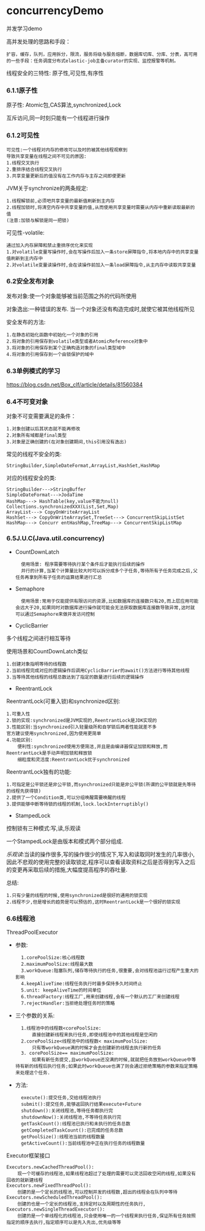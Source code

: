 # concurrencyDemo
并发学习demo

高并发处理的思路和手段：

	扩容，缓存，队列，应用拆分，限流，服务将级与服务熔断，数据库切库、分库、分表，高可用的一些手段：任务调度分布式elastic-job主备curator的实现、监控报警等机制。

线程安全的三特性: 原子性,可见性,有序性

### 6.1.1原子性
原子性: Atomic包,CAS算法,synchronized,Lock

互斥访问,同一时刻只能有一个线程进行操作
### 6.1.2可见性

    可见性:一个线程对内存的修改可以及时的被其他线程观察到
    导致共享变量在线程之间不可见的原因:
	1.线程交叉执行
	2.重排序结合线程交叉执行
	3.共享变量更新后的值没有在工作内存与主存之间即使更新
JVM关于synchronize的两条规定:

	1.线程解锁前,必须吧共享变量的最新值刷新到主内存
	2.线程加锁时,将清空内存中共享变量的值,从而使用共享变量时需要从内存中重新读取最新的值
	(注意:加锁与解锁是同一把锁)
可见性-volatile:

	通过加入内存屏障和禁止重排序优化来实现
	1.对volatile变量写操作时,会在写操作后加入一条store屏障指令,将本地内存中的共享变量值刷新到主内存中
	2.对volatile变量读操作时,会在读操作前加入一条load屏障指令,从主内存中读取共享变量
### 6.2安全发布对象

发布对象:使一个对象能够被当前范围之外的代码所使用

对象逸出:一种错误的发布. 当一个对象还没有构造完成时,就使它被其他线程所见

安全发布的方法:

	1.在静态初始化函数中初始化一个对象的引用
	2.将对象的引用保存到volatile类型或者AtomicReference对象中
	3.将对象的引用保存到某个正确构造对象的final类型域中
	4.将对象的引用保存到一个由锁保护的域中
### 6.3单例模式的学习

https://blog.csdn.net/Box_clf/article/details/81560384

### 6.4不可变对象

对象不可变需要满足的条件：

	1.对象创建以后其状态就不能再修改
	2.对象所有域都是final类型
	3.对象是正确创建的(在对象创建期间,this引用没有逸出)
常见的线程不安全的类:

	StringBuilder,SimpleDateFormat,ArrayList,HashSet,HashMap
对应的线程安全的类:

	StringBuilder--->StringBuffer
	SimpleDateFormat--->JodaTime 
	HashMap---> HashTable(key,value不能为null)
	Collections.synchronizedXXX(List,Set,Map)
	ArrayList---> CopyOnWriteArrayList
	HashSet---> CopyOnWriteArraySet,TreeSet---> ConcurrentSkipListSet
	HashMap---> Concurr	entHashMap,TreeMap---> ConcurrentSkipListMap
	
### 6.5J.U.C(Java.util.concurrency)

- CountDownLatch

        使用场景: 程序需要等待执行某个条件后才能执行后续的操作
        并行的计算,当某个计算量比较大时可以拆分成多个子任务,等待所有子任务完成之后,父任务再拿到所有子任务的运算结果进行汇总
    
- Semaphore

        使用场景:常用于仅能提供有限访问的资源,比如数据库的连接数只有20,而上层应用可能会远大于20,如果同时对数据库进行操作就可能会无法获取数据库连接数导致异常,这时就可以通过Semaphore来做并发访问控制
    
- CyclicBarrier

多个线程之间进行相互等待

使用场景和CountDownLatch类似

    1.创建对象指明等待的线程数
    2.当前线程完成对应的逻辑操作后调用CyclicBarrier的await()方法进行等待其他线程
    3.当等待其他线程的线程总数达到了指定的数量进行后续的逻辑操作

- ReentrantLock

ReentrantLock(可重入锁)和synchronized区别:

	1.可重入性
	2.锁的实现:synchronized是JVM实现的,ReentrantLock是JDK实现的
	3.性能区别:当synchronized引入轻量级所和自学锁后两者性能就差不多
	官方建议使用synchronized,因为使用更简单
	4.功能区别:
		便利性:synchronized使用方便简洁,并且是由编译器保证加锁和释放,而ReentrantLock是手动声明加锁和释放锁
		细粒度和灵活度:ReentrantLock优于synchronized
ReentrantLock独有的功能:

	1.可指定是公平锁还是非公平锁,而synchronized只能是非公平锁(所谓的公平锁就是先等待的线程先获得锁)
	2.提供了一个Condition类,可以分组唤醒需要唤醒的线程
	3.提供能够中断等待锁的线程的机制,lock.lockInterruptibly()
- StampedLock

控制锁有三种模式:写,读,乐观读

一个StampedLock是由版本和模式两个部分组成.

*乐观读*:当读的操作很多,写的操作很少的情况下,写入和读取同时发生的几率很小,
因此不悲观的使用完整的读取锁定,程序可以查看读取资料之后是否得到写入之后的变更再采取后续的措施,大幅度提高程序的吞吐量.

总结:

	1.只有少量的线程的时候,使用synchronized是很好的通用的锁实现
	2.线程不少,但是增长的趋势是可以预估的,这时ReentrantLock是一个很好的锁实现
	
### 6.6线程池

ThreadPoolExecutor

- 参数:

	    1.corePoolSize:核心线程数
	    2.maximumPoolSize:线程最大数
	    3.workQueue:阻塞队列,储存等待执行的任务,很重要,会对线程池运行过程产生重大的影响
	    4.keepAliveTime:线程任务执行时最多保持多久时间终止
        5.unit: keepAliveTime的时间单位
        6.threadFactory:线程工厂,用来创建线程,会有一个默认的工厂来创建线程
        7.rejectHandler:当拒绝处理任务时的策略
- 三个参数的关系:

        1.线程池中的线程数<corePoolSize:
            直接创建新线程来执行任务,即使线程池中的其他线程是空闲的
        2.corePoolSize<线程池中的线程数< maximumPoolSize:
            只有等workQueue满的时候才会去创建新的线程去执行新的任务
        3. corePoolSize== maximumPoolSize:
            如果有新任务提交,且workQueue还没满的时候,就就把任务放到workQueue中等待有新的线程后执行任务;如果此时workQueue也满了则会通过拒绝策略的参数来指定策略来处理这个任务.

- 方法:

        execute():提交任务,交给线程池执行
        submit():提交任务,能够返回执行结果execute+Future
        shutdown():关闭线程池,等待任务都执行完
        shutdownNow():关闭线程池,不等待任务执行完
        getTaskCount():线程池已执行和未执行的任务总数
        getCompletedTaskCount():已完成的任务总数
        getPoolSize():线程池当前的线程数量
        getActiveCount():当前线程池中正在执行任务的线程数量
        
 Executor框架接口

    Executors.newCachedThreadPool():
        现一个可缓存的线程池,如果线程池超过了处理的需要可以灵活回收空闲的线程,如果没有回收的就新建线程
    Executors.newFixedThreadPool():
        创建的是一个定长的线程池,可以控制并发的线程数,超出的线程会在队列中等待
    Executors.newScheduledThreadPool():
        创建的也是一个定长的线程池,支持定时以及周期性的任务执行,
    Executors.newSingleThreadExecutor():
        创建的是一个单线程化的线程池,只会使用唯一的一个线程来执行任务,保证所有任务按照指定的顺序去执行,指定顺序可以是先入先出,优先级等等